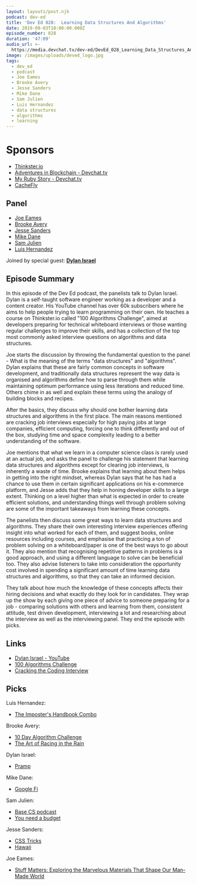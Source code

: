 ```yaml
---
layout: layouts/post.njk
podcast: dev-ed
title: 'Dev Ed 028:  Learning Data Structures And Algorithms'
date: 2019-09-03T10:00:00.000Z
episode_number: 028
duration: '47:09'
audio_url: >-
  https://media.devchat.tv/dev-ed/DevEd_028_Learning_Data_Structures_And_Algorithms.mp3
image: /images/uploads/deved_logo.jpg
tags:
  - dev_ed
  - podcast
  - Joe Eames
  - Brooke Avery
  - Jesse Sanders
  - Mike Dane
  - Sam Julien
  - Luis Hernandez
  - data structures
  - algorithms
  - learning
---
```

# Sponsors

* [Thinkster.io](https://thinkster.io/)
* [Adventures in Blockchain - Devchat.tv](https://devchat.tv/adventures-in-blockchain/)
* [My Ruby Story - Devchat.tv](https://devchat.tv/my-ruby-story/)
* [CacheFly](https://www.cachefly.com/)

## Panel

* [Joe Eames](https://thinkster.io/)
* [Brooke Avery](https://thinkster.io/)
* [Jesse Sanders](http://briebug.com/)
* [Mike Dane](https://www.mikedane.com/)
* [Sam Julien](https://twitter.com/samjulien?lang=en)
* [Luis Hernandez](https://lambdaschool.com/about)

Joined by special guest: [**Dylan Israel**](https://twitter.com/pizzapokerguy?lang=en)

## Episode Summary

In this episode of the Dev Ed podcast, the panelists talk to Dylan Israel. Dylan is a self-taught software engineer working as a developer and a content creator. His YouTube channel has over 60k subscribers where he aims to help people trying to learn programming on their own. He teaches a course on Thinkster.io called "100 Algorithms Challenge", aimed at developers preparing for technical whiteboard interviews or those wanting regular challenges to improve their skills, and has a collection of the top most commonly asked interview questions on algorithms and data structures.

Joe starts the discussion by throwing the fundamental question to the panel - What is the meaning of the terms "data structures" and "algorithms". Dylan explains that these are fairly common concepts in software development, and traditionally data structures represent the way data is organised and algorithms define how to parse through them while maintaining optimum performance using less iterations and reduced time. Others chime in as well and explain these terms using the analogy of building blocks and recipes.

After the basics, they discuss why should one bother learning data structures and algorithms in the first place. The main reasons mentioned are cracking job interviews especially for high paying jobs at large companies, efficient computing, forcing one to think differently and out of the box, studying time and space complexity leading to a better understanding of the software. 

Joe mentions that what we learn in a computer science class is rarely used at an actual job, and asks the panel to challenge his statement that learning data structures and algorithms except for clearing job interviews, is inherently a waste of time. Brooke explains that learning about them helps in getting into the right mindset, whereas Dylan says that he has had a chance to use them in certain significant applications on his e-commerce platform, and Jesse adds that they help in honing developer skills to a large extent. Thinking on a level higher than what is expected in order to create efficient solutions, and understanding things well through problem solving are some of the important takeaways from learning these concepts.

The panelists then discuss some great ways to learn data structures and algorithms. They share their own interesting interview experiences offering insight into what worked for each of them, and suggest books, online resources including courses, and emphasise that practicing a ton of problem solving on a whiteboard/paper is one of the best ways to go about it. They also mention that recognising repetitive patterns in problems is a good approach, and using a different language to solve can be beneficial too. They also advise listeners to take into consideration the opportunity cost involved in spending a significant amount of time learning data structures and algorithms, so that they can take an informed decision. 

They talk about how much the knowledge of these concepts affects their hiring decisions and what exactly do they look for in candidates. They wrap up the show by each giving one piece of advice to someone preparing for a job - comparing solutions with others and learning from them, consistent attitude, test driven development, interviewing a lot and researching about the interview as well as the interviewing panel. They end the episode with picks.

## Links

* [Dylan Israel - YouTube](https://www.youtube.com/channel/UC5Wi_NYysX-LfcqT3Hq9Faw)
* [100 Algorithms Challenge](https://thinkster.io/tutorials/100-algorithms-challenge)
* [Cracking the Coding Interview](http://www.crackingthecodinginterview.com/)

## Picks

Luis Hernandez:

* [The Imposter's Handbook Combo](https://bigmachine.io/products/imposter-season-bundle)

Brooke Avery:

* [10 Day Algorithm Challenge](https://twitter.com/GoThinkster/status/1167202043620032512)
* [The Art of Racing in the Rain](https://www.imdb.com/title/tt1478839/)

Dylan Israel:

* [Pramp](https://www.pramp.com/)

Mike Dane:

* [Google Fi](https://fi.google.com/about/)

Sam Julien:

* [Base CS podcast](https://www.codenewbie.org/basecs)
* [You need a budget](https://www.youneedabudget.com/?ref=fv88OZe2XR1Jo2Ld&utm_source=customer_referral)

Jesse Sanders:

* [CSS Tricks](https://css-tricks.com/)
* [Hawaii](https://en.wikipedia.org/wiki/Hawaii)

Joe Eames:

* [Stuff Matters: Exploring the Marvelous Materials That Shape Our Man-Made World](https://www.goodreads.com/book/show/18222843-stuff-matters)
